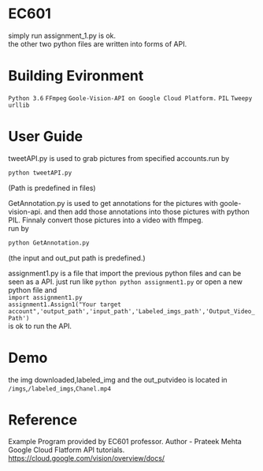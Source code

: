 # EC601<br/>
simply run assignment_1.py is ok.<br/>
the other two python files are written into forms of API.<br/>

# Building Evironment
``Python 3.6``
``FFmpeg``
``Goole-Vision-API on Google Cloud Platform.``
``PIL``
``Tweepy``
``urllib``

# User Guide
tweetAPI.py is used to grab pictures from specified accounts.run by
```python
python tweetAPI.py
```
(Path is predefined in files)

GetAnnotation.py is used to get annotations for the pictures with goole-vision-api. and then add those annotations into those pictures with python PIL. Finnaly convert those pictures into a video with ffmpeg.<br/>
run by 
```python
python GetAnnotation.py
```
(the input and out_put path is predefined.)

assignment1.py is a file that import the previous python files and can be seen as a API.
just run like ```python python assignment1.py``` or open a new python file and <br/>```import assignment1.py```<br/>
```assignment1.Assign1("Your target account",'output_path','input_path','Labeled_imgs_path','Output_Video_Path')```<br/> is ok to run the API.

# Demo
the img downloaded,labeled_img and the out_putvideo is located in ``/imgs``,``/labeled_imgs``,``Chanel.mp4``

# Reference
Example Program provided by EC601 professor. Author - Prateek Mehta<br/>
Google Cloud Flatform API tutorials.
https://cloud.google.com/vision/overview/docs/
